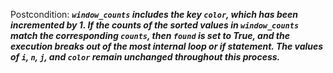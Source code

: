 Postcondition: ***`window_counts` includes the key `color`, which has been incremented by 1. If the counts of the sorted values in `window_counts` match the corresponding `counts`, then `found` is set to True, and the execution breaks out of the most internal loop or if statement. The values of `i`, `n`, `j`, and `color` remain unchanged throughout this process.***